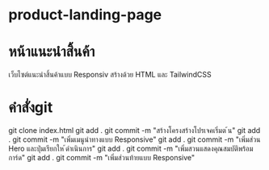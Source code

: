 # product-landing-page
# หน้าแนะนําสิ้นค้า
เว็บไซต์แนะนําสิ้นค้าแบบ Responsiv สร้างด้วย HTML และ TailwindCSS
# คำสั่งgit
git clone
index.html
git add .
git commit -m "สร้างโครงสร้างโปรเจคเริ่มต ้น"
git add .
git commit -m "เพิ่มเมนูนําทางแบบ Responsive"
git add .
git commit -m "เพิ่มส่วน Hero และปุ่มเรียกให ้ดําเนินการ"
git add .
git commit -m "เพิ่มสวนแสดงคุณสมบัติพร้อมการ์ด"
git add .
git commit -m "เพิ่มส่วนท้ายแบบ Responsive"